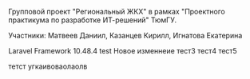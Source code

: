 Групповой проект "Региональный ЖКХ" в рамках "Проектного практикума по разработке ИТ-решений" ТюмГУ.

Участники: Матвеев Даниил, Казанцев Кирилл, Игнатова Екатерина

Laravel Framework 10.48.4
test
Новое изменнеие 
тест3
тест4
тест5

тетст угкаивоваолаолв
